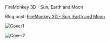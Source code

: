 FireMonkey 3D - Sun, Earth and Moon

Blog post: [FireMonkey 3D - Sun, Earth and Moon]()

![Cover1](https://github.com/BruceMcGee/FireMonkey-3D-Sun-Earth-and-Moon/blob/main/Assets/Cover1.png)

![Cover2](https://github.com/BruceMcGee/FireMonkey-3D-Sun-Earth-and-Moon/blob/main/Assets/Cover2.png)
